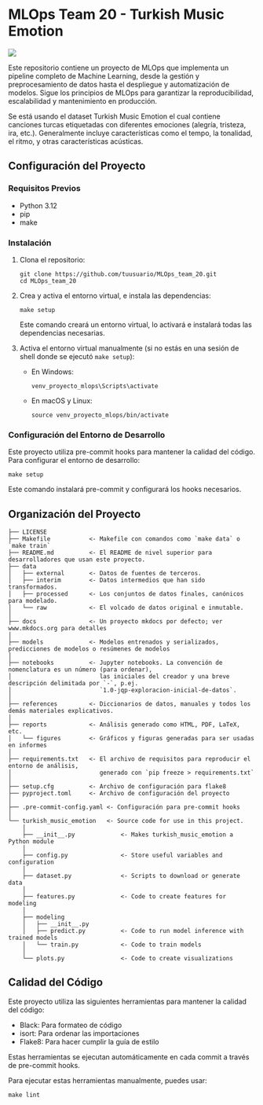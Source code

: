 # MLOps Team 20 - Turkish Music Emotion

<a target="_blank" href="https://cookiecutter-data-science.drivendata.org/">
    <img src="https://img.shields.io/badge/CCDS-Project%20template-328F97?logo=cookiecutter" />
</a>

Este repositorio contiene un proyecto de MLOps que implementa un pipeline completo de Machine Learning, desde la gestión y preprocesamiento de datos hasta el despliegue y automatización de modelos. Sigue los principios de MLOps para garantizar la reproducibilidad, escalabilidad y mantenimiento en producción.

Se está usando el dataset Turkish Music Emotion el cual contiene canciones turcas etiquetadas con diferentes emociones (alegría, tristeza, ira, etc.). Generalmente incluye características como el tempo, la tonalidad, el ritmo, y otras características acústicas.

## Configuración del Proyecto

### Requisitos Previos

- Python 3.12
- pip
- make

### Instalación

1. Clona el repositorio:
   ```
   git clone https://github.com/tuusuario/MLOps_team_20.git
   cd MLOps_team_20
   ```

2. Crea y activa el entorno virtual, e instala las dependencias:
   ```
   make setup
   ```

   Este comando creará un entorno virtual, lo activará e instalará todas las dependencias necesarias.

3. Activa el entorno virtual manualmente (si no estás en una sesión de shell donde se ejecutó `make setup`):
   - En Windows:
     ```
     venv_proyecto_mlops\Scripts\activate
     ```
   - En macOS y Linux:
     ```
     source venv_proyecto_mlops/bin/activate
     ```

### Configuración del Entorno de Desarrollo

Este proyecto utiliza pre-commit hooks para mantener la calidad del código. Para configurar el entorno de desarrollo:

```
make setup
```

Este comando instalará pre-commit y configurará los hooks necesarios.

## Organización del Proyecto

```
├── LICENSE
├── Makefile           <- Makefile con comandos como `make data` o `make train`
├── README.md          <- El README de nivel superior para desarrolladores que usan este proyecto.
├── data
│   ├── external       <- Datos de fuentes de terceros.
│   ├── interim        <- Datos intermedios que han sido transformados.
│   ├── processed      <- Los conjuntos de datos finales, canónicos para modelado.
│   └── raw            <- El volcado de datos original e inmutable.
│
├── docs               <- Un proyecto mkdocs por defecto; ver www.mkdocs.org para detalles
│
├── models             <- Modelos entrenados y serializados, predicciones de modelos o resúmenes de modelos
│
├── notebooks          <- Jupyter notebooks. La convención de nomenclatura es un número (para ordenar),
│                         las iniciales del creador y una breve descripción delimitada por `-`, p.ej.
│                         `1.0-jqp-exploracion-inicial-de-datos`.
│
├── references         <- Diccionarios de datos, manuales y todos los demás materiales explicativos.
│
├── reports            <- Análisis generado como HTML, PDF, LaTeX, etc.
│   └── figures        <- Gráficos y figuras generadas para ser usadas en informes
│
├── requirements.txt   <- El archivo de requisitos para reproducir el entorno de análisis,
│                         generado con `pip freeze > requirements.txt`
│
├── setup.cfg          <- Archivo de configuración para flake8
├── pyproject.toml     <- Archivo de configuración del proyecto
│
├── .pre-commit-config.yaml <- Configuración para pre-commit hooks
│
└── turkish_music_emotion   <- Source code for use in this project.
    │
    ├── __init__.py             <- Makes turkish_music_emotion a Python module
    │
    ├── config.py               <- Store useful variables and configuration
    │
    ├── dataset.py              <- Scripts to download or generate data
    │
    ├── features.py             <- Code to create features for modeling
    │
    ├── modeling                
    │   ├── __init__.py 
    │   ├── predict.py          <- Code to run model inference with trained models          
    │   └── train.py            <- Code to train models
    │
    └── plots.py                <- Code to create visualizations
```

## Calidad del Código

Este proyecto utiliza las siguientes herramientas para mantener la calidad del código:

- Black: Para formateo de código
- isort: Para ordenar las importaciones
- Flake8: Para hacer cumplir la guía de estilo

Estas herramientas se ejecutan automáticamente en cada commit a través de pre-commit hooks.

Para ejecutar estas herramientas manualmente, puedes usar:

```
make lint
```
